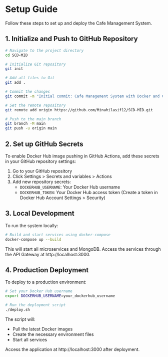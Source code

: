 # Setup Guide

Follow these steps to set up and deploy the Cafe Management System.

## 1. Initialize and Push to GitHub Repository

```bash
# Navigate to the project directory
cd SCD-MID

# Initialize Git repository
git init

# Add all files to Git
git add .

# Commit the changes
git commit -m "Initial commit: Cafe Management System with Docker and CI/CD"

# Set the remote repository
git remote add origin https://github.com/Minahilasif12/SCD-MID.git

# Push to the main branch
git branch -M main
git push -u origin main
```

## 2. Set up GitHub Secrets

To enable Docker Hub image pushing in GitHub Actions, add these secrets in your GitHub repository settings:

1. Go to your GitHub repository
2. Click Settings > Secrets and variables > Actions
3. Add new repository secrets:
   - `DOCKERHUB_USERNAME`: Your Docker Hub username
   - `DOCKERHUB_TOKEN`: Your Docker Hub access token (Create a token in Docker Hub Account Settings > Security)

## 3. Local Development

To run the system locally:

```bash
# Build and start services using docker-compose
docker-compose up --build
```

This will start all microservices and MongoDB. Access the services through the API Gateway at http://localhost:3000.

## 4. Production Deployment

To deploy to a production environment:

```bash
# Set your Docker Hub username
export DOCKERHUB_USERNAME=your_dockerhub_username

# Run the deployment script
./deploy.sh
```

The script will:
- Pull the latest Docker images
- Create the necessary environment files
- Start all services

Access the application at http://localhost:3000 after deployment. 